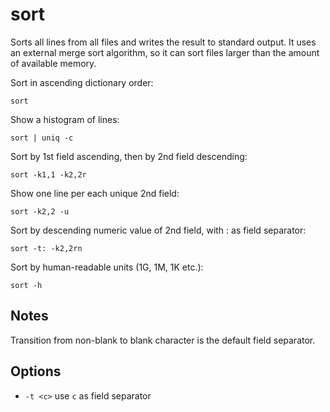 # sort

Sorts all lines from all files and writes the result to standard
output. It uses an external merge sort algorithm, so it can sort files
larger than the amount of available memory.

Sort in ascending dictionary order:

    sort

Show a histogram of lines:

    sort | uniq -c

Sort by 1st field ascending, then by 2nd field descending:

    sort -k1,1 -k2,2r

Show one line per each unique 2nd field:

    sort -k2,2 -u

Sort by descending numeric value of 2nd field, with : as field separator:

    sort -t: -k2,2rn

Sort by human-readable units (1G, 1M, 1K etc.):

    sort -h

## Notes

Transition from non-blank to blank character is the default field separator.

## Options

- `-t <c>` use `c` as field separator
